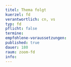 ```yaml
---
titel: Thema folgt
kuerzel: fd
verantwortlich: cn, vs
typ: fd
pflicht: false
termine: 
empfohlene-voraussetzungen: 
published: true
dauer: 180
raum: zoom-fd
info: 
---
```



